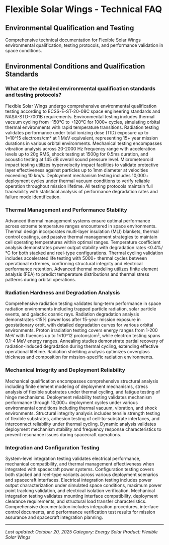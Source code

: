 # Flexible Solar Wings - Technical FAQ

## Environmental Qualification and Testing

Comprehensive technical documentation for Flexible Solar Wings environmental qualification, testing protocols, and performance validation in space conditions.

## Environmental Conditions and Qualification Standards

### What are the detailed environmental qualification standards and testing protocols?

Flexible Solar Wings undergo comprehensive environmental qualification testing according to ECSS-E-ST-20-08C space engineering standards and NASA-STD-7001B requirements. Environmental testing includes thermal vacuum cycling from -150°C to +120°C for 1000+ cycles, simulating orbital thermal environments with rapid temperature transitions. Radiation testing validates performance under total ionizing dose (TID) exposure up to 1×10^15 electrons/cm² at 1 MeV equivalent, representing 15+ year mission durations in various orbital environments. Mechanical testing encompasses vibration analysis across 20-2000 Hz frequency range with acceleration levels up to 20g RMS, shock testing at 1500g for 0.5ms duration, and acoustic testing at 145 dB overall sound pressure level. Micrometeoroid impact testing utilizes hypervelocity impact facilities to validate protective layer effectiveness against particles up to 1mm diameter at velocities exceeding 10 km/s. Deployment mechanism testing includes 10,000+ deployment cycles under thermal vacuum conditions to verify reliable operation throughout mission lifetime. All testing protocols maintain full traceability with statistical analysis of performance degradation rates and failure mode identification.

### Thermal Management and Performance Stability

Advanced thermal management systems ensure optimal performance across extreme temperature ranges encountered in space environments. Thermal design incorporates multi-layer insulation (MLI) blankets, thermal control coatings, and passive thermal management strategies to maintain cell operating temperatures within optimal ranges. Temperature coefficient analysis demonstrates power output stability with degradation rates <0.4%/°C for both stacked and reel-type configurations. Thermal cycling validation includes accelerated life testing with 5000+ thermal cycles between operational extremes, confirming structural integrity and electrical performance retention. Advanced thermal modeling utilizes finite element analysis (FEA) to predict temperature distributions and thermal stress patterns during orbital operations.

### Radiation Hardness and Degradation Analysis

Comprehensive radiation testing validates long-term performance in space radiation environments including trapped particle radiation, solar particle events, and galactic cosmic rays. Radiation degradation analysis demonstrates <15% power loss after 15-year mission exposure in geostationary orbit, with detailed degradation curves for various orbital environments. Proton irradiation testing covers energy ranges from 1-200 MeV with fluences up to 1×10^12 protons/cm², while electron testing spans 0.1-4 MeV energy ranges. Annealing studies demonstrate partial recovery of radiation-induced degradation during thermal cycling, extending effective operational lifetime. Radiation shielding analysis optimizes coverglass thickness and composition for mission-specific radiation environments.

### Mechanical Integrity and Deployment Reliability

Mechanical qualification encompasses comprehensive structural analysis including finite element modeling of deployment mechanisms, stress analysis of flexible substrates under thermal cycling, and fatigue testing of hinge mechanisms. Deployment reliability testing validates mechanism performance through 10,000+ deployment cycles under various environmental conditions including thermal vacuum, vibration, and shock environments. Structural integrity analysis includes tensile strength testing of flexible substrates, adhesion testing of cell-to-substrate interfaces, and interconnect reliability under thermal cycling. Dynamic analysis validates deployment mechanism stability and frequency response characteristics to prevent resonance issues during spacecraft operations.

### Integration and Configuration Testing

System-level integration testing validates electrical performance, mechanical compatibility, and thermal management effectiveness when integrated with spacecraft power systems. Configuration testing covers both stacked and reel-type variants across various deployment scenarios and spacecraft interfaces. Electrical integration testing includes power output characterization under simulated space conditions, maximum power point tracking validation, and electrical isolation verification. Mechanical integration testing validates mounting interface compatibility, deployment clearance requirements, and structural load transfer characteristics. Comprehensive documentation includes integration procedures, interface control documents, and performance verification test results for mission assurance and spacecraft integration planning.

---

*Last updated: October 20, 2025*
*Category: Energy Solar*
*Product: Flexible Solar Wings*
